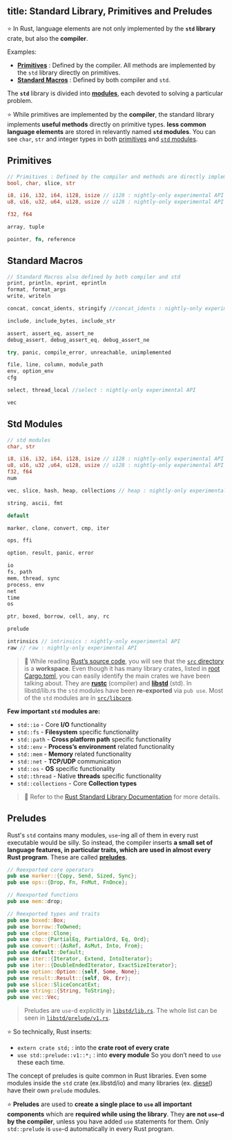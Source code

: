 title: Standard Library, Primitives and Preludes
---

⭐️ In Rust, language elements are not only implemented by the **`std` library** crate, but also the **compiler**.

Examples:
- **[Primitives](https://doc.rust-lang.org/std/#primitives)** : Defined by the compiler. All methods are implemented by the `std` library directly on primitives.
- **[Standard Macros](https://doc.rust-lang.org/std/#macros)** : Defined by both compiler and `std`.

The **`std`** library is divided into **[modules](https://doc.rust-lang.org/std/#modules)**, each devoted to solving a particular problem.

⭐️ While primitives are implemented by the **compiler**, the standard library implements **useful methods** directly on primitive types.
**less common language elements** are stored in relevantly named **`std` modules**.
You can see `char`, `str` and integer types in both [primitives](https://doc.rust-lang.org/std/#primitives) and [`std` modules](https://doc.rust-lang.org/std/#modules).


## Primitives

```rust
// Primitives : Defined by the compiler and methods are directly implemented by std
bool, char, slice, str

i8, i16, i32, i64, i128, isize // i128 : nightly-only experimental API
u8, u16, u32, u64, u128, usize // u128 : nightly-only experimental API

f32, f64

array, tuple

pointer, fn, reference
```

## Standard Macros

```rust
// Standard Macros also defined by both compiler and std
print, println, eprint, eprintln
format, format_args
write, writeln

concat, concat_idents, stringify //concat_idents : nightly-only experimental API

include, include_bytes, include_str

assert, assert_eq, assert_ne
debug_assert, debug_assert_eq, debug_assert_ne

try, panic, compile_error, unreachable, unimplemented

file, line, column, module_path
env, option_env
cfg

select, thread_local //select : nightly-only experimental API

vec
```

## Std Modules

```rust
// std modules
char, str

i8, i16, i32, i64, i128, isize // i128 : nightly-only experimental API
u8, u16, u32 ,u64, u128, usize // u128 : nightly-only experimental API
f32, f64
num

vec, slice, hash, heap, collections // heap : nightly-only experimental API

string, ascii, fmt

default

marker, clone, convert, cmp, iter

ops, ffi

option, result, panic, error

io
fs, path
mem, thread, sync
process, env
net
time
os

ptr, boxed, borrow, cell, any, rc

prelude

intrinsics // intrinsics : nightly-only experimental API
raw // raw : nightly-only experimental API
```

> 🔎 While reading [Rust’s source code](https://github.com/rust-lang/rust), you will see that the [`src` directory](https://github.com/rust-lang/rust/tree/master/src) is a **workspace**.
Even though it has many library crates, listed in [root Cargo.toml](https://github.com/rust-lang/rust/blob/master/src/Cargo.toml), you can easily identify the main crates we have been talking about.
They are **[rustc](https://github.com/rust-lang/rust/tree/master/src/rustc)** (compiler) and **[libstd](https://github.com/rust-lang/rust/tree/master/src/libstd)** (std).
In libstd/lib.rs the `std` modules have been **re-exported** via `pub use`.
Most of the `std` modules are in [`src/libcore`](https://github.com/rust-lang/rust/tree/master/src/libcore).

**Few important `std` modules are:**
- `std::io` - Core **I/O** functionality
- `std::fs` - **Filesystem** specific functionality
- `std::path` - **Cross platform path** specific functionality
- `std::env` - **Process’s environment** related functionality
- `std::mem` - **Memory** related functionality
- `std::net` - **TCP/UDP** communication
- `std::os` - **OS** specific functionality
- `std::thread` - Native **threads** specific functionality
- `std::collections` - Core **Collection types**

> 💯 Refer to the [Rust Standard Library Documentation](https://doc.rust-lang.org/std/) for more details.


## Preludes

Rust's `std` contains many modules, `use`-ing all of them in every rust executable would be silly.
So instead, the compiler inserts **a small set of language features, in particular traits, which are used in almost every Rust program**.
These are called **[preludes](https://doc.rust-lang.org/std/prelude/)**.

```rust
// Reexported core operators
pub use marker::{Copy, Send, Sized, Sync};
pub use ops::{Drop, Fn, FnMut, FnOnce};

// Reexported functions
pub use mem::drop;

// Reexported types and traits
pub use boxed::Box;
pub use borrow::ToOwned;
pub use clone::Clone;
pub use cmp::{PartialEq, PartialOrd, Eq, Ord};
pub use convert::{AsRef, AsMut, Into, From};
pub use default::Default;
pub use iter::{Iterator, Extend, IntoIterator};
pub use iter::{DoubleEndedIterator, ExactSizeIterator};
pub use option::Option::{self, Some, None};
pub use result::Result::{self, Ok, Err};
pub use slice::SliceConcatExt;
pub use string::{String, ToString};
pub use vec::Vec;
```

> Preludes are `use`-d explicitly in [`libstd/lib.rs`](https://github.com/rust-lang/rust/blob/master/src/libstd/lib.rs#L353).
The whole list can be seen in [`libstd/prelude/v1.rs`](https://github.com/rust-lang/rust/blob/master/src/libstd/prelude/v1.rs).

⭐️ So technically, Rust inserts:
- `extern crate std;` : into the **crate root of every crate**
- `use std::prelude::v1::*;` : into **every module**
  So you don’t need to `use` these each time.


The concept of preludes is quite common in Rust libraries.
Even some modules inside the `std` crate (ex.libstd/io) and many libraries (ex. [diesel](https://github.com/diesel-rs/diesel/blob/master/diesel/src/lib.rs#L151)) have their own `prelude` modules.

⭐️ **Preludes** are used to **create a single place to `use` all important components** which are **required while using the library**.
They **are not `use`-d by the compiler**, unless you have added `use` statements for them.
Only `std::prelude` is `use`-d automatically in every Rust program.
